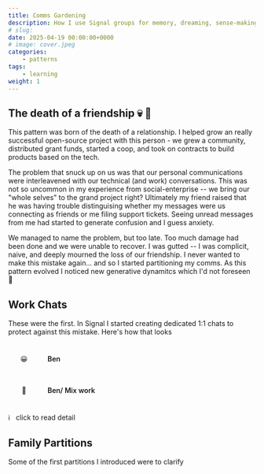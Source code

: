 ```yaml
---
title: Comms Gardening
description: How I use Signal groups for memory, dreaming, sense-making, coherance.
# slug:
date: 2025-04-19 00:00:00+0000
# image: cover.jpeg
categories:
    - patterns
tags:
    - learning
weight: 1
---
```


## The death of a friendship :skull: :seedling:

This pattern was born of the death of a relationship. I helped grow an really
successful open-source project with this person - we grew a community,
distributed grant funds, started a coop, and took on contracts to build products
based on the tech. 

The problem that snuck up on us was that our personal communications were
interleavened with our technical (and work) conversations. This was not so
uncommon in my experience from social-enterprise -- we bring our "whole selves"
to the grand project right? Ultimately my friend raised that he was having trouble
distinguising whether my messages were us connecting as friends or me filing
support tickets. Seeing unread messages from me had started to generate
confusion and I guess anxiety.

We managed to name the problem, but too late. Too much damage had been done and
we were unable to recover. I was gutted -- I was complicit, naive, and deeply
mourned the loss of our friendship. I never wanted to make this mistake again...
and so I started partitioning my comms. As this pattern evolved I noticed new
generative dynamitcs which I'd not foreseen :seedling:


## Work Chats

These were the first. In Signal I started creating dedicated 1:1 chats to
protect against this mistake. Here's how that looks 

<details>
  <summary>
    <div class='icon'>😀</div>
    <div class='title'>Ben</div>
  </summary>

  If I write something in here it's me writing to Ben as a
  friend. He doesn't need to worry I'm coming at him with some work request, this
  is about us connecting as friends.
</details>


<details>
  <summary>
    <div class='icon'>💼</div>
    <div class='title'>Ben/ Mix work</div>
  </summary>

  Work coordination. If it's out-of-office hours, this can wait.
</details>

:information_source: &nbsp; click to read detail

## Family Partitions

Some of the first partitions I introduced were to clarify

<style>
details {
  cursor: pointer;
  border-radius: 3px;
  transition: 0.15s background linear;
}

summary {
  --icon-bg: var(--body-background);
  list-style: none;
  border-radius: 1rem;

  display: grid;
  grid-template-columns: auto 1fr;
  align-items: center;
  grid-gap: 1rem;

  .icon {
    width: 4rem;
    height: 4rem;
    /* background: #fff; */
    background: var(--icon-bg);
    border-radius: 50%;

    display: grid;
    justify-items: center;
    align-items: center;
  }
  .title {
    font-weight: 600;

  }
}

details p {
  cursor: auto;
  background: var(--blockquote-background-color);
  padding: 15px;
  /* width: 250px; */
  /* position: absolute; */
  left: 0;
  top: 35px;
  border-radius: 4px;
  right: 0;

  &:before {
    content: "";
    width: 0;
    height: 0;
    border-left: 8px solid transparent;
    border-right: 8px solid transparent;
    border-bottom: 12px solid var(--blockquote-background-color);
    top: -10px;
    position: absolute;
    left: 10px;
  }
}

details[open] p {
  animation: animateDown 0.2s linear forwards;
}

@keyframes animateDown {
  0% {
    opacity: 0;
    transform: translatey(-15px);
  }
  100% {
    opacity: 1;
    transform: translatey(0);
  }
}

</style>
